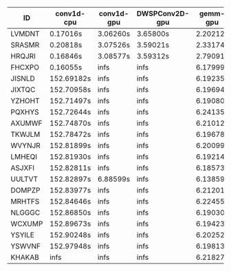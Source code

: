 |ID|conv1d-cpu|conv1d-gpu|DWSPConv2D-gpu|gemm-gpu|avg|
|-|-|-|-|-|-|
|LVMDNT|0.17016s|3.06260s|3.65800s|2.20212s|2.27322s|
|SRASMR|0.20818s|3.07526s|3.59021s|2.33174s|2.30135s|
|HRQJRI|0.16846s|3.08577s|3.59312s|2.79091s|2.40957s|
|FHCXPO|0.16055s|infs|infs|6.17999s|infs|
|JISNLD|152.69182s|infs|infs|6.19235s|infs|
|JIXTQC|152.70958s|infs|infs|6.19694s|infs|
|YZHOHT|152.71497s|infs|infs|6.19080s|infs|
|PQXHYS|152.72644s|infs|infs|6.24135s|infs|
|AXUMWF|152.74870s|infs|infs|6.21012s|infs|
|TKWJLM|152.78472s|infs|infs|6.19678s|infs|
|WVYNJR|152.81899s|infs|infs|6.20099s|infs|
|LMHEQI|152.81930s|infs|infs|6.19214s|infs|
|ASJXFI|152.82811s|infs|infs|6.18573s|infs|
|UULTVT|152.82897s|6.88599s|infs|6.13859s|infs|
|DOMPZP|152.83977s|infs|infs|6.21201s|infs|
|MRHTFS|152.84646s|infs|infs|6.22455s|infs|
|NLGGGC|152.86850s|infs|infs|6.19030s|infs|
|WCXUMP|152.89673s|infs|infs|6.19423s|infs|
|YSYILE|152.90248s|infs|infs|6.20252s|infs|
|YSWVNF|152.97948s|infs|infs|6.19813s|infs|
|KHAKAB|infs|infs|infs|6.21827s|infs|
